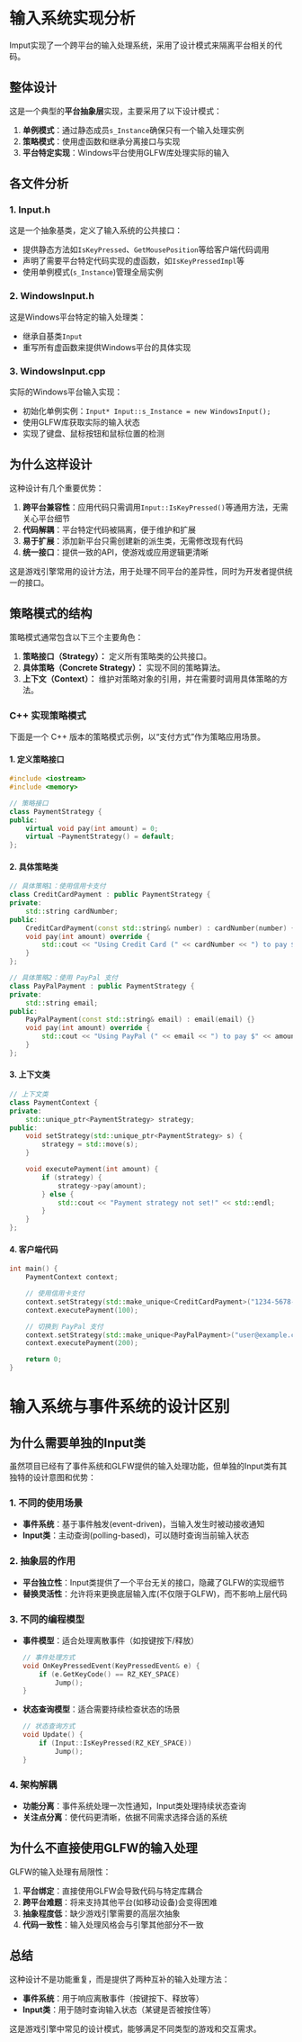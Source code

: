 # 输入系统实现分析

Imput实现了一个跨平台的输入处理系统，采用了设计模式来隔离平台相关的代码。

## 整体设计

这是一个典型的**平台抽象层**实现，主要采用了以下设计模式：

1. **单例模式**：通过静态成员`s_Instance`确保只有一个输入处理实例
2. **策略模式**：使用虚函数和继承分离接口与实现
3. **平台特定实现**：Windows平台使用GLFW库处理实际的输入

## 各文件分析

### 1. Input.h

这是一个抽象基类，定义了输入系统的公共接口：

- 提供静态方法如`IsKeyPressed`、`GetMousePosition`等给客户端代码调用
- 声明了需要平台特定代码实现的虚函数，如`IsKeyPressedImpl`等
- 使用单例模式(`s_Instance`)管理全局实例

### 2. WindowsInput.h

这是Windows平台特定的输入处理类：

- 继承自基类`Input`
- 重写所有虚函数来提供Windows平台的具体实现

### 3. WindowsInput.cpp

实际的Windows平台输入实现：

- 初始化单例实例：`Input* Input::s_Instance = new WindowsInput();`
- 使用GLFW库获取实际的输入状态
- 实现了键盘、鼠标按钮和鼠标位置的检测

## 为什么这样设计

这种设计有几个重要优势：

1. **跨平台兼容性**：应用代码只需调用`Input::IsKeyPressed()`等通用方法，无需关心平台细节
2. **代码解耦**：平台特定代码被隔离，便于维护和扩展
3. **易于扩展**：添加新平台只需创建新的派生类，无需修改现有代码
4. **统一接口**：提供一致的API，使游戏或应用逻辑更清晰

这是游戏引擎常用的设计方法，用于处理不同平台的差异性，同时为开发者提供统一的接口。

## **策略模式的结构**

策略模式通常包含以下三个主要角色：

1. **策略接口（Strategy）：** 定义所有策略类的公共接口。
2. **具体策略（Concrete Strategy）：** 实现不同的策略算法。
3. **上下文（Context）：** 维护对策略对象的引用，并在需要时调用具体策略的方法。

### **C++ 实现策略模式**

下面是一个 C++ 版本的策略模式示例，以“支付方式”作为策略应用场景。

#### **1. 定义策略接口**

```cpp
#include <iostream>
#include <memory>

// 策略接口
class PaymentStrategy {
public:
    virtual void pay(int amount) = 0;
    virtual ~PaymentStrategy() = default;
};
```

#### **2. 具体策略类**

```cpp
// 具体策略1：使用信用卡支付
class CreditCardPayment : public PaymentStrategy {
private:
    std::string cardNumber;
public:
    CreditCardPayment(const std::string& number) : cardNumber(number) {}
    void pay(int amount) override {
        std::cout << "Using Credit Card (" << cardNumber << ") to pay $" << amount << std::endl;
    }
};

// 具体策略2：使用 PayPal 支付
class PayPalPayment : public PaymentStrategy {
private:
    std::string email;
public:
    PayPalPayment(const std::string& email) : email(email) {}
    void pay(int amount) override {
        std::cout << "Using PayPal (" << email << ") to pay $" << amount << std::endl;
    }
};
```

#### **3. 上下文类**

```cpp
// 上下文类
class PaymentContext {
private:
    std::unique_ptr<PaymentStrategy> strategy;
public:
    void setStrategy(std::unique_ptr<PaymentStrategy> s) {
        strategy = std::move(s);
    }

    void executePayment(int amount) {
        if (strategy) {
            strategy->pay(amount);
        } else {
            std::cout << "Payment strategy not set!" << std::endl;
        }
    }
};
```

#### **4. 客户端代码**

```cpp
int main() {
    PaymentContext context;

    // 使用信用卡支付
    context.setStrategy(std::make_unique<CreditCardPayment>("1234-5678-9012-3456"));
    context.executePayment(100);

    // 切换到 PayPal 支付
    context.setStrategy(std::make_unique<PayPalPayment>("user@example.com"));
    context.executePayment(200);

    return 0;
}
```
# 输入系统与事件系统的设计区别

## 为什么需要单独的Input类

虽然项目已经有了事件系统和GLFW提供的输入处理功能，但单独的Input类有其独特的设计意图和优势：

### 1. 不同的使用场景
- **事件系统**：基于事件触发(event-driven)，当输入发生时被动接收通知
- **Input类**：主动查询(polling-based)，可以随时查询当前输入状态

### 2. 抽象层的作用
- **平台独立性**：Input类提供了一个平台无关的接口，隐藏了GLFW的实现细节
- **替换灵活性**：允许将来更换底层输入库(不仅限于GLFW)，而不影响上层代码

### 3. 不同的编程模型
- **事件模型**：适合处理离散事件（如按键按下/释放）
  ```cpp
  // 事件处理方式
  void OnKeyPressedEvent(KeyPressedEvent& e) {
      if (e.GetKeyCode() == RZ_KEY_SPACE)
          Jump(); 
  }
  ```
- **状态查询模型**：适合需要持续检查状态的场景
  ```cpp
  // 状态查询方式
  void Update() {
      if (Input::IsKeyPressed(RZ_KEY_SPACE))
          Jump();
  }
  ```

### 4. 架构解耦
- **功能分离**：事件系统处理一次性通知，Input类处理持续状态查询
- **关注点分离**：使代码更清晰，依据不同需求选择合适的系统

## 为什么不直接使用GLFW的输入处理

GLFW的输入处理有局限性：
1. **平台绑定**：直接使用GLFW会导致代码与特定库耦合
2. **跨平台难题**：将来支持其他平台(如移动设备)会变得困难
3. **抽象程度低**：缺少游戏引擎需要的高层次抽象
4. **代码一致性**：输入处理风格会与引擎其他部分不一致

## 总结

这种设计不是功能重复，而是提供了两种互补的输入处理方法：
- **事件系统**：用于响应离散事件（按键按下、释放等）
- **Input类**：用于随时查询输入状态（某键是否被按住等）

这是游戏引擎中常见的设计模式，能够满足不同类型的游戏和交互需求。
